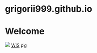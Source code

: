 # grigorii999.github.io
# Welcome
![](https://ryba-love.ru/wp-content/uploads/2020/12/dikij-kaban-foto.jpg)
[WIS](https://www.weizmann.ac.il/pages/)
pig
